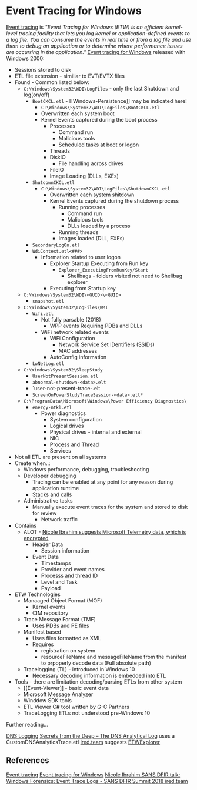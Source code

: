 # Event Tracing for Windows


[Event tracing](https://learn.microsoft.com/en-us/windows/win32/etw/about-event-tracing) is *"Event Tracing for Windows (ETW) is an efficient kernel-level tracing facility that lets you log kernel or application-defined events to a log file. You can consume the events in real time or from a log file and use them to debug an application or to determine where performance issues are occurring in the application."* [Event tracing for Windows](https://learn.microsoft.com/en-us/previous-versions/windows/desktop/xperf/event-tracing-for-windows) released with Windows 2000:
- Sessions stored to disk 
- ETL file extension - similiar to EVT/EVTX files
- Found - Common listed below: 
	- `C:\Windows\System32\WDI\LogFiles` - only the last Shutdown and log(on/off)
		- `BootCKCL.etl` - [[Windows-Persistence]] may be indicated here! 
			- `C:\Windows\System32\WDI\LogFiles\BootCKCL.etl`
			- Overwritten each system boot
			- Kernel Events captured during the boot process
				- Processes 
					- Command run
					- Malicious tools
					- Scheduled tasks at boot or logon
				- Threads
				- DiskIO
					- File handling across drives
				- FileIO
				- Image Loading (DLLs, EXEs)
		- `ShutdownCKCL.etl`
			-  `C:\Windows\System32\WDI\LogFiles\ShutdownCKCL.etl`
				- Overwritten each system shitdown
				- Kernel Events captured during the shutdown process
					- Running processes
						- Command run
						- Malicious tools
						- DLLs loaded by a process
					- Running threads
					- Images loaded (DLL, EXEs)
		- `SecondaryLogOn.etl`
		- `WdiContext.etl<###>`
			- Information related to user logon
				- Explorer Startup Executing from Run key
					- `Explorer_ExecutingFromRunKey/Start`
						- Shellbags - folders visited not need to Shellbag explorer
				- Executing from Startup key
	- `C:\Windows\System32\WDI\<GUID>\<GUID>`
		- `snapshot.etl`
	- `C:\Windows\System32\LogFiles\WMI`
		- `Wifi.etl`
			- Not fully parsable (2018)
				- WPP events Requiring PDBs and DLLs
			- WiFi network related events
				- WiFi Configuration
					- Network Service Set IDentifiers (SSIDs)
					- MAC addresses
				- AutoConfig information
		- `LwNetLog.etl` 
	- `C:\Windows\System32\SleepStudy`
		- `UserNotPresentSession.etl`
		- `abnormal-shutdown-<data>.elt`
		- `user-not-present-trace-<data>.elt
		- `ScreenOnPowerStudyTraceSession-<data>.elt*`
	- `C:\ProgramData\Microsoft\Windows\Power Efficiency Diagnostics\`
		- `energy-ntkl.etl`
			- Power diagnostics
				- System configuration
				- Logical drives
				- Physical drives - internal and external
				- NIC
				- Process and Thread
				- Services
- Not all ETL are present on all systems
- Create when..:
	- Windows performance, debugging, troubleshooting
	- Developer debugging
		- Tracing can be enabled at any point for any reason during application runtime
		- Stacks and calls
	- Administrative tasks
		- Manually execute event traces for the system and stored to disk for review
			- Network traffic
- Contains
	- ALOT - [Nicole Ibrahim suggests Microsoft Telemetry data, which is encrypted](https://www.youtube.com/watch?v=TUR-L9AtzQE)
		- Header Data
			- Session information
		- Event Data
			- Timestamps
			- Provider and event names
			- Processs and thread ID
			- Level and Task
			- Payload
- ETW Technologies
	- Manaaged Object Format (MOF)
		- Kernel events 
		- CIM repository
	- Trace Message Format (TMF)
		- Uses PDBs and PE files
	-  Manifest based
		- Uses files formatted as XML 
		- Requires 
			- registration on system
			- resourceFileName and messageFileName from the manifest to prpoperly decode data (Full absolute path)
	- Tracelogging (TL) - introduced in Windows 10
		- Necessary decoding information is embedded into ETL
- Tools - there are limitation decoding/parsing ETLs from other system
	- [[Event-Viewer]] - basic event data
	- Microsoft Message Analyzer
	- Winddow SDK tools
	- ETL Viewer C\# tool written by G-C Partners
	- TraceLogging ETLs not understood pre-Windows 10

Further reading...

[DNS Logging](https://learn.microsoft.com/en-us/previous-versions/windows/it-pro/windows-server-2012-r2-and-2012/dn800669(v=ws.11))
[Secrets from the Deep – The DNS Analytical Log](https://techcommunity.microsoft.com/t5/core-infrastructure-and-security/secrets-from-the-deep-the-dns-analytical-log-part-1/ba-p/1875094) uses a CustomDNSAnalyticsTrace.etl
[ired.team](https://www.ired.team/miscellaneous-reversing-forensics/windows-kernel-internals/etw-event-tracing-for-windows-101) suggests [ETWExplorer](https://github.com/zodiacon/EtwExplorer)



## References

[Event tracing](https://learn.microsoft.com/en-us/windows/win32/etw/about-event-tracing)
[Event tracing for Windows](https://learn.microsoft.com/en-us/previous-versions/windows/desktop/xperf/event-tracing-for-windows)
[Nicole Ibrahim SANS DFIR talk: Windows Forensics: Event Trace Logs - SANS DFIR Summit 2018 ](https://www.youtube.com/watch?v=TUR-L9AtzQE)
[ired.team](https://www.ired.team/miscellaneous-reversing-forensics/windows-kernel-internals/etw-event-tracing-for-windows-101) 